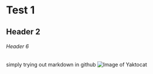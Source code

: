 # Test 1
## Header 2
###### Header 6
simply trying out markdown in github 
![Image of Yaktocat](https://octodex.github.com/images/yaktocat.png)
